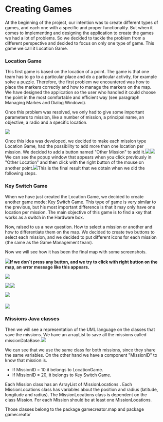# Creating Games

At the beginning of the project, our intention was to create different types of games, and each one with a specific and proper functionality. But when it comes to implementing and designing the application to create the games we had a lot of problems. So we decided to tackle the problem from a different perspective and decided to focus on only one type of game. This game we call it Location Game.

### Location Game

This first game is based on the location of a point. The game is that one team has to go to a particular place and do a particular activity, for example solve a puzzle. Therefore, the first problem we encountered was how to place the markers correctly and  how to manage the markers on the map. We have designed the application so the user who handled it could choose the point in the most comfortable and efficient way \(see paragraph Managing Markes and Dialog Windows\).

Once this problem was resolved, we only had to give some important parameters to mission, like a number of mission, a principal name, an objective, a radio and a specific location.

![](/assets/LocationGame.png)

Once this idea was developed, we decided to make each mission type Location Game, had the possibility to add more than one location per mission. We decided to add a button named "Other Mission" to add it.![](/assets/AddMission1.png)![](/assets/addMission2.png)We can see the popup window that appears when you click previously in "Other Location" and then click with the right button of the mouse on another point.![](/assets/import111.png)This is the final result that we obtain when we did the following steps.

### Key Switch Game

When we have just created the Location Game, we decided to create another game mode: Key Switch Game. This type of game is very similar to the previous, but his most important difference is that it may only have one location per mission. The main objective of this game is to find a key that works as a switch in the Hardware box.

Now, raised to us a new question. How to select a mission or another and how to differentiate them on the map. We decided to create two buttons to select each mission, and we decided to put different icons for each mission \(the same as the Game Management team\).

Now we will see how it has been the final map  with some screenshots.

![](/assets/Map1.png)**If we don´t press any button, and we try to click with right button on the map, an error message like this appears.**

![](/assets/errormessage.png)

![](/assets/locationgame.png)![](/assets/map3.png)

![](/assets/keymission.png)

### ![](/assets/mapFinal.png)

### Missions Java classes

Then we will see a representation of the UML language on the classes that save the missions. We have an arrayList to save all the missions called missionDataBase.![](/assets/MissionClasses.png)

We can see that we use the same class for both missions, since they share the same variables. On the other hand we have a component "MissionID" to know that mission is.

* If MissionID = 10 it belongs to LocationGame.
* If MissionID = 20, it belongs to Key Switch Game.

Each Mission class has an ArrayList of MissionLocations . Each MissionLocations class has variables about the position and radius \(latitude, longitude and radius\). The MissionLocations class is dependent on the class Mission. For each Mission should be at least one MissionLocations.

Those classes belong to the package gamecreator.map and package gamecreator

